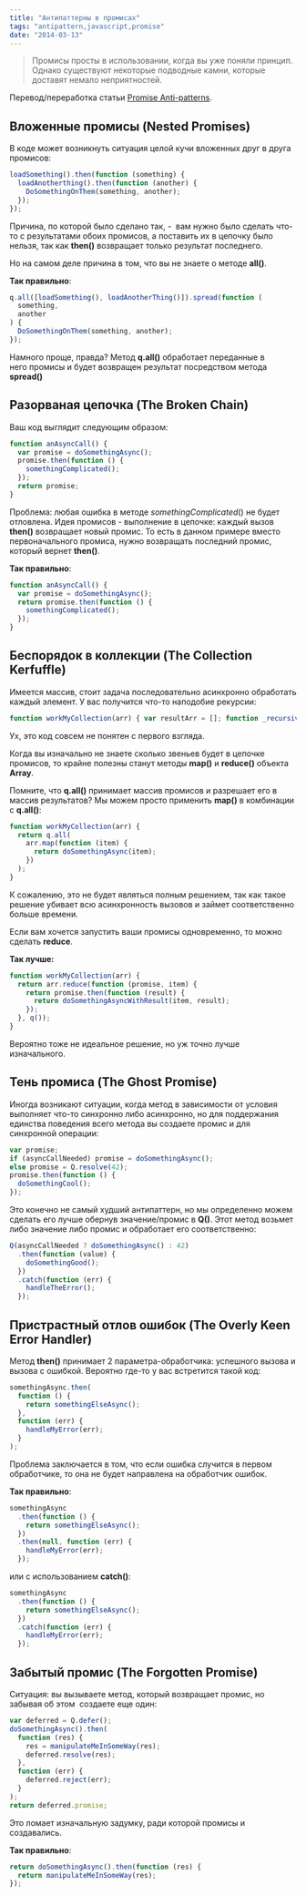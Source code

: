 ```yaml
---
title: "Антипаттерны в промисах"
tags: "antipattern,javascript,promise"
date: "2014-03-13"
---
```


> Промисы просты в использовании, когда вы уже поняли принцип. Однако существуют некоторые подводные камни, которые доставят немало неприятностей.

Перевод/переработка статьи [Promise Anti-patterns](https://taoofcode.net/promise-anti-patterns/).

## Вложенные промисы (Nested Promises)

В коде может возникнуть ситуация целой кучи вложенных друг в друга промисов:

```javascript
loadSomething().then(function (something) {
  loadAnotherthing().then(function (another) {
    DoSomethingOnThem(something, another);
  });
});
```

Причина, по которой было сделано так, -  вам нужно было сделать что-то с результатами обоих промисов, а поставить их в цепочку было нельзя, так как **then()** возвращает только результат последнего.

Но на самом деле причина в том, что вы не знаете о методе **all()**.

**Так правильно**:

```javascript
q.all([loadSomething(), loadAnotherThing()]).spread(function (
  something,
  another
) {
  DoSomethingOnThem(something, another);
});
```

Намного проще, правда? Метод **q.all()** обработает переданные в него промисы и будет возвращен результат посредством метода **spread()**

## Разорваная цепочка (The Broken Chain)

Ваш код выглядит следующим образом:

```javascript
function anAsyncCall() {
  var promise = doSomethingAsync();
  promise.then(function () {
    somethingComplicated();
  });
  return promise;
}
```

Проблема: любая ошибка в методе _somethingComplicated_() не будет отловлена. Идея промисов - выполнение в цепочке: каждый вызов **then()** возвращает новый промис. То есть в данном примере вместо первоначального промиса, нужно возвращать последний промис, который вернет **then()**.

**Так правильно**:

```javascript
function anAsyncCall() {
  var promise = doSomethingAsync();
  return promise.then(function () {
    somethingComplicated();
  });
}
```

## Беспорядок в коллекции (The Collection Kerfuffle)

Имеется массив, стоит задача последовательно асинхронно обработать каждый элемент. У вас получится что-то наподобие рекурсии:

```javascript
function workMyCollection(arr) { var resultArr = []; function _recursive(idx) { if (idx &gt;= resultArr.length) return resultArr; return doSomethingAsync(arr[idx]).then(function(res) { resultArr.push(res); return _recursive(idx + 1); }); } return _recursive(0); }
```

Ух, это код совсем не понятен с первого взгляда.

Когда вы изначально не знаете сколько звеньев будет в цепочке промисов, то крайне полезны станут методы **map()** и **reduce()** объекта **Array**.

Помните, что **q.all()** принимает массив промисов и разрешает его в массив результатов? Мы можем просто применить **map()** в комбинации с **q.all()**:

```javascript
function workMyCollection(arr) {
  return q.all(
    arr.map(function (item) {
      return doSomethingAsync(item);
    })
  );
}
```

К сожалению, это не будет являться полным решением, так как такое решение убивает всю асинхронность вызовов и займет соответственно больше времени.

Если вам хочется запустить ваши промисы одновременно, то можно сделать **reduce**.

**Так лучше:**

```javascript
function workMyCollection(arr) {
  return arr.reduce(function (promise, item) {
    return promise.then(function (result) {
      return doSomethingAsyncWithResult(item, result);
    });
  }, q());
}
```

Вероятно тоже не идеальное решение, но уж точно лучше изначального.

## Тень промиса (The Ghost Promise)

Иногда возникают ситуации, когда метод в зависимости от условия выполняет что-то синхронно либо асинхронно, но для поддержания единства поведения всего метода вы создаете промис и для синхронной операции:

```javascript
var promise;
if (asyncCallNeeded) promise = doSomethingAsync();
else promise = Q.resolve(42);
promise.then(function () {
  doSomethingCool();
});
```

Это конечно не самый худший антипаттерн, но мы определенно можем сделать его лучше обернув значение/промис в **Q()**. Этот метод возьмет либо значение либо промис и обработает его соответственно:

```javascript
Q(asyncCallNeeded ? doSomethingAsync() : 42)
  .then(function (value) {
    doSomethingGood();
  })
  .catch(function (err) {
    handleTheError();
  });
```

## Пристрастный отлов ошибок (The Overly Keen Error Handler)

Метод **then()** принимает 2 параметра-обработчика: успешного вызова и вызова с ошибкой. Вероятно где-то у вас встретится такой код:

```javascript
somethingAsync.then(
  function () {
    return somethingElseAsync();
  },
  function (err) {
    handleMyError(err);
  }
);
```

Проблема заключается в том, что если ошибка случится в первом обработчике, то она не будет направлена на обработчик ошибок.

**Так правильно**:

```javascript
somethingAsync
  .then(function () {
    return somethingElseAsync();
  })
  .then(null, function (err) {
    handleMyError(err);
  });
```

или с использованием **catch()**:

```javascript
somethingAsync
  .then(function () {
    return somethingElseAsync();
  })
  .catch(function (err) {
    handleMyError(err);
  });
```

## Забытый промис (The Forgotten Promise)

Ситуация: вы вызываете метод, который возвращает промис, но забывая об этом  создаете еще один:

```javascript
var deferred = Q.defer();
doSomethingAsync().then(
  function (res) {
    res = manipulateMeInSomeWay(res);
    deferred.resolve(res);
  },
  function (err) {
    deferred.reject(err);
  }
);
return deferred.promise;
```

Это ломает изначальную задумку, ради которой промисы и создавались.

**Так правильно**:

```javascript
return doSomethingAsync().then(function (res) {
  return manipulateMeInSomeWay(res);
});
```
